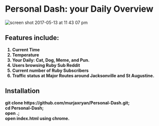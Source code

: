 # Personal Dash: your Daily Overview
![screen shot 2017-05-13 at 11 43 07 pm](https://cloud.githubusercontent.com/assets/11463275/26031223/88a87d74-3839-11e7-9752-ec2d0015ea9b.png)

## Features include:<b>
1) Current Time 
2) Temperature
3) Your Daily: Cat, Dog, Meme, and Pun.
4) Users browsing Ruby Sub Reddit
5) Current number of Ruby Subscribers
6) Traffic status at Major Routes around Jacksonville and St Augustine.
</b>

## Installation 
<b>
git clone https://github.com/murjaxryan/Personal-Dash.git;<br>
cd Personal-Dash;<br>
open .;<br>
open index.html using chrome.
</b>
